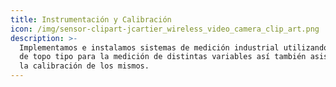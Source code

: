 ```yaml
---
title: Instrumentación y Calibración
icon: /img/sensor-clipart-jcartier_wireless_video_camera_clip_art.png
description: >-
  Implementamos e instalamos sistemas de medición industrial utilizando sensores
  de topo tipo para la medición de distintas variables así también asistimos con
  la calibración de los mismos.
---
```


